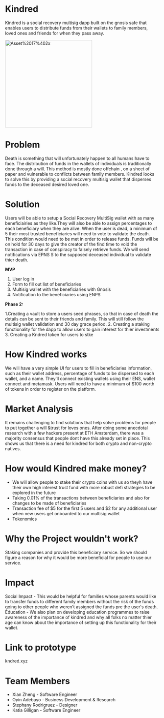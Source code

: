 # Kindred
Kindred is a social recovery multisig dapp built on the gnosis safe  that enables users to distribute funds from their wallets to family members, loved ones and friends for when they pass away.

<img width="284" alt="Asset%2017%402x" src="https://user-images.githubusercontent.com/69260613/164895692-0e6e2bc4-3b15-4dcc-80fe-bd78d9f3bd5f.png">


# Problem
Death is something that will unfortunately happen to all humans have to face. The distribution of funds in the wallets of individuals is traditionally done through a will. This method is mostly done offchain , on a sheet of paper and vulnerable to conflicts between family members. Kindred looks to solve this by providing a  social recovery multisig wallet that disperses funds to the deceased desired loved one.

# Solution
Users will  be able to setup a Social Recovery MultiSig wallet with as many beneficiairies as they like.They  will also be able to assign percentages to each beneficiary when they are alive. When the  user is dead,  a minimum of 5 their most trusted beneficiaries will need to vote to validate the death. This condition would need to be met in order to release funds. Funds will be on hold for 30 days to give the creator of the find time to void the transaction in case of conspiracy to falsely retrieve funds. We will send notifications via EPNS S to the supposed deceased individual to validate thier death.

**MVP**

1. User log in
2. Form to fill out list of beneficiaries 
3. Multisig wallet with the beneficiaries with Gnosis
4. Notification to the beneficiaries using ENPS

**Phase 2:**

1.Creating a vault to store a users seed phrases, so that in case of death the details can be sent to their friends and family. This will still follow the multisig wallet validation and 30 day grace period.
2. Creating a staking functionality for the dapp to allow users to gain interest for thier investments
3. Creating a Kndred token for users to stke

# How Kindred works
We will have a very simple UI for users to fill in beneficiaries information, such as their wallet address, percentage of funds to be dispersed to each wallet, and a name. They’ll connect existing wallets using their ENS, wallet connect and metamask. Users will need to have a minimum of $100 worth of tokens in order to register on the platform.

# Market Analysis
It remains challenging to find solutions that help solve problems for people to put together a will &trust for loves ones. After doing some anecdotal research with a few hackers present at ETH Amsterdam, there was a majority consensus that people dont have this already set in place. This shows us that there is a need for kindred for both crypto and non-crypto natives.

# How would Kindred make money?
- We will allow  people to stake their crypto coins with us so theyh have their own high interest trust fund with more robust defi strategies to be explored in the future
- Taking 0.01% of  the transactions between beneficiaries  and also for changes to be made of beneficiaries
- Transaction fee of $5 for the first  5 users and $2 for any additional user  when new users get onboarded  to our multisig wallet
- Tokenomics

# Why the Project  wouldn't work?
Staking companies and provide this beneficiary service. So we should figure a reason for why it would be more beneficial for people to use our service. 

# Impact
Social Impact - This would be helpful for families whose parents would like to transfer funds to different family members without the risk of the funds going to other people who   weren't assigned the funds pre the user's death.
Education -  We also plan on developing education programmes to raise awareness of the importance of kindred and why all folks no matter thier age  can know about the importance of setting up this functionality for their wallet.

# Link to prototype
kndred.xyz

# Team Members
 - Xian Zheng - Software Engineer
 -  Oyin Adebayo - Business Development & Research
 -  Stephany Rodrigruez - Designer
 -  Katia Gilligan - Software Engineer
